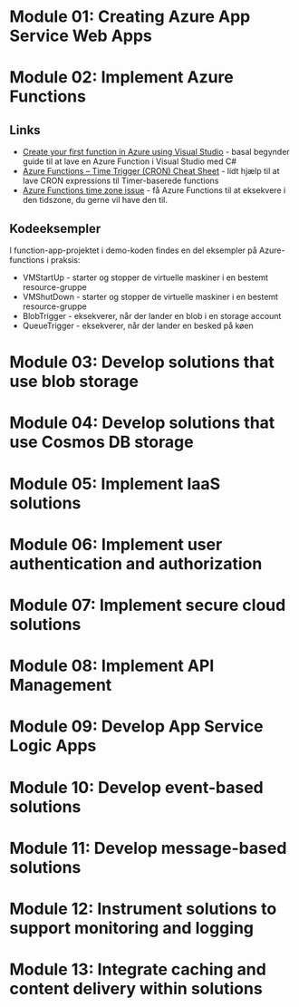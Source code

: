 # Module 01: Creating Azure App Service Web Apps

# Module 02: Implement Azure Functions

## Links

- [Create your first function in Azure using Visual Studio](https://docs.microsoft.com/en-us/azure/azure-functions/functions-create-your-first-function-visual-studio) - basal begynder guide til at lave en Azure Function i Visual Studio med C#
- [Azure Functions – Time Trigger (CRON) Cheat Sheet](https://arminreiter.com/2017/02/azure-functions-time-trigger-cron-cheat-sheet/) - lidt hjælp til at lave CRON expressions til Timer-baserede functions
- [Azure Functions time zone issue](https://www.serverlessnotes.com/docs/azure-functions-time-zone-issue) - få Azure Functions til at eksekvere i den tidszone, du gerne vil have den til.

## Kodeeksempler
I function-app-projektet i demo-koden findes en del eksempler på Azure-functions i praksis:

- VMStartUp - starter og stopper de virtuelle maskiner i en bestemt resource-gruppe
- VMShutDown - starter og stopper de virtuelle maskiner i en bestemt resource-gruppe
- BlobTrigger - eksekverer, når der lander en blob i en storage account
- QueueTrigger - eksekverer, når der lander en besked på køen
  
# Module 03: Develop solutions that use blob storage
# Module 04: Develop solutions that use Cosmos DB storage
# Module 05: Implement IaaS solutions
# Module 06: Implement user authentication and authorization
# Module 07: Implement secure cloud solutions
# Module 08: Implement API Management
# Module 09: Develop App Service Logic Apps
# Module 10: Develop event-based solutions
# Module 11: Develop message-based solutions
# Module 12: Instrument solutions to support monitoring and logging
# Module 13: Integrate caching and content delivery within solutions

